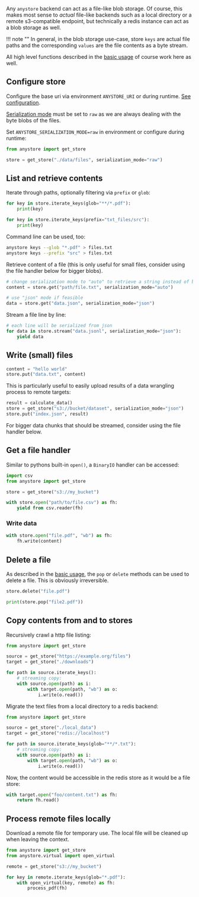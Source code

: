 Any `anystore` backend can act as a file-like blob storage. Of course, this makes most sense to _actual_ file-like backends such as a local directory or a remote s3-compatible endpoint, but technically a redis instance can act as a blob storage as well.

!!! note ""
    In general, in the blob storage use-case, store `keys` are actual file paths and the corresponding `values` are the file contents as a byte stream.

All high level functions described in the [basic usage](./usage.md) of course work here as well.

## Configure store

Configure the base uri via environment `ANYSTORE_URI` or during runtime. [See configuration](./configuration.md).

[Serialization mode](./serialization.md) must be set to `raw` as we are always dealing with the byte blobs of the files.

Set `ANYSTORE_SERIALIZATION_MODE=raw` in environment or configure during runtime:

```python
from anystore import get_store

store = get_store("./data/files", serialization_mode="raw")
```

## List and retrieve contents

Iterate through paths, optionally filtering via `prefix` or `glob`:

```python
for key in store.iterate_keys(glob="**/*.pdf"):
    print(key)

for key in store.iterate_keys(prefix="txt_files/src"):
    print(key)
```

Command line can be used, too:

```bash
anystore keys --glob "*.pdf" > files.txt
anystore keys --prefix "src" > files.txt
```

Retrieve content of a file (this is only useful for small files, consider using the file handler below for bigger blobs).

```python
# change serialization mode to "auto" to retrieve a string instead of bytes
content = store.get("path/file.txt", serialization_mode="auto")

# use "json" mode if feasible
data = store.get("data.json", serialization_mode="json")
```

Stream a file line by line:

```python
# each line will be serialized from json
for data in store.stream("data.jsonl", serialization_mode="json"):
    yield data
```

## Write (small) files

```python
content = "hello world"
store.put("data.txt", content)
```

This is particularly useful to easily upload results of a data wrangling process to remote targets:

```python
result = calculate_data()
store = get_store("s3://bucket/dataset", serialization_mode="json")
store.put("index.json", result)
```

For bigger data chunks that should be streamed, consider using the file handler below.

## Get a file handler

Similar to pythons built-in `open()`, a `BinaryIO` handler can be accessed:

```python
import csv
from anystore import get_store

store = get_store("s3://my_bucket")

with store.open("path/to/file.csv") as fh:
    yield from csv.reader(fh)
```

### Write data

```python
with store.open("file.pdf", "wb") as fh:
    fh.write(content)
```

## Delete a file

As described in the [basic usage](./usage.md), the `pop` or `delete` methods can be used to delete a file. This is obviously irreversible.

```python
store.delete("file.pdf")

print(store.pop("file2.pdf"))
```

## Copy contents from and to stores

Recursively crawl a http file listing:

```python
from anystore import get_store

source = get_store("https://example.org/files")
target = get_store("./downloads")

for path in source.iterate_keys():
    # streaming copy:
    with source.open(path) as i:
        with target.open(path, "wb") as o:
            i.write(o.read())
```

Migrate the text files from a local directory to a redis backend:

```python
from anystore import get_store

source = get_store("./local_data")
target = get_store("redis://localhost")

for path in source.iterate_keys(glob="**/*.txt"):
    # streaming copy:
    with source.open(path) as i:
        with target.open(path, "wb") as o:
            i.write(o.read())
```

Now, the content would be accessible in the redis store as it would be a file store:

```python
with target.open("foo/content.txt") as fh:
    return fh.read()
```

## Process remote files locally

Download a remote file for temporary use. The local file will be cleaned up when leaving the context.

```python
from anystore import get_store
from anystore.virtual import open_virtual

remote = get_store("s3://my_bucket")

for key in remote.iterate_keys(glob="*.pdf"):
    with open_virtual(key, remote) as fh:
        process_pdf(fh)
```
